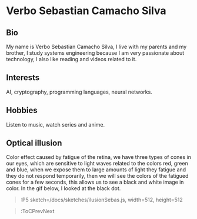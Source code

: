 # Verbo Sebastian Camacho Silva

## Bio
My name is Verbo Sebastian Camacho Silva, I live with my parents and my brother, I study systems engineering because I am very passionate about technology, I also like reading and videos related to it.

## Interests
AI, cryptography, programming languages, neural networks.

## Hobbies
Listen to music, watch series and anime.

## Optical illusion
Color effect caused by fatigue of the retina, we have three types of cones in our eyes, which are sensitive to light waves related to the colors red, green and blue, when we expose them to large amounts of light they fatigue and they do not respond temporarily, then we will see the colors of the fatigued cones for a few seconds, this allows us to see a black and white image in color.
In the gif below, I looked at the black dot.

> :P5 sketch=/docs/sketches/ilusionSebas.js, width=512, height=512


> :ToCPrevNext